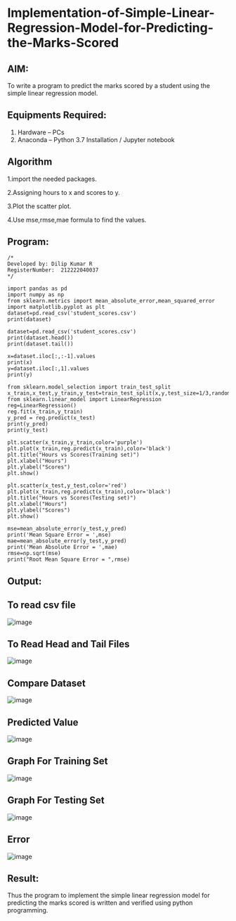 # Implementation-of-Simple-Linear-Regression-Model-for-Predicting-the-Marks-Scored

## AIM:
To write a program to predict the marks scored by a student using the simple linear regression model.

## Equipments Required:
1. Hardware – PCs
2. Anaconda – Python 3.7 Installation / Jupyter notebook

## Algorithm
1.import the needed packages.

2.Assigning hours to x and scores to y.

3.Plot the scatter plot.

4.Use mse,rmse,mae formula to find the values.

## Program:
```
/*
Developed by: Dilip Kumar R
RegisterNumber:  212222040037
*/

import pandas as pd
import numpy as np
from sklearn.metrics import mean_absolute_error,mean_squared_error
import matplotlib.pyplot as plt
dataset=pd.read_csv('student_scores.csv')
print(dataset)

dataset=pd.read_csv('student_scores.csv')
print(dataset.head())
print(dataset.tail())

x=dataset.iloc[:,:-1].values
print(x)
y=dataset.iloc[:,1].values
print(y)

from sklearn.model_selection import train_test_split
x_train,x_test,y_train,y_test=train_test_split(x,y,test_size=1/3,random_state=0)
from sklearn.linear_model import LinearRegression
reg=LinearRegression()
reg.fit(x_train,y_train)
y_pred = reg.predict(x_test)
print(y_pred)
print(y_test)

plt.scatter(x_train,y_train,color='purple')
plt.plot(x_train,reg.predict(x_train),color='black')
plt.title("Hours vs Scores(Training set)")
plt.xlabel("Hours")
plt.ylabel("Scores")
plt.show()

plt.scatter(x_test,y_test,color='red')
plt.plot(x_train,reg.predict(x_train),color='black')
plt.title("Hours vs Scores(Testing set)")
plt.xlabel("Hours")
plt.ylabel("Scores")
plt.show()

mse=mean_absolute_error(y_test,y_pred)
print('Mean Square Error = ',mse)
mae=mean_absolute_error(y_test,y_pred)
print('Mean Absolute Error = ',mae)
rmse=np.sqrt(mse)
print("Root Mean Square Error = ",rmse)
```

## Output:

## To read csv file

![image](https://github.com/dilipkumar1265/Implementation-of-Simple-Linear-Regression-Model-for-Predicting-the-Marks-Scored/assets/119065291/92d7f770-f51d-41cc-b9cf-1aa550e06d63)

## To Read Head and Tail Files

![image](https://github.com/dilipkumar1265/Implementation-of-Simple-Linear-Regression-Model-for-Predicting-the-Marks-Scored/assets/119065291/aeb9bae5-4e1f-46db-9df2-615ba6045793)

 ## Compare Dataset

![image](https://github.com/dilipkumar1265/Implementation-of-Simple-Linear-Regression-Model-for-Predicting-the-Marks-Scored/assets/119065291/4b3d10cd-db1c-4c9b-8e7d-4561a0b0e2ed)

## Predicted Value

![image](https://github.com/dilipkumar1265/Implementation-of-Simple-Linear-Regression-Model-for-Predicting-the-Marks-Scored/assets/119065291/c7976720-7e3b-4796-9d50-14f1bab16204)

## Graph For Training Set

![image](https://github.com/dilipkumar1265/Implementation-of-Simple-Linear-Regression-Model-for-Predicting-the-Marks-Scored/assets/119065291/014854f4-75fe-4067-b47c-349e84d1cd22)


## Graph For Testing Set

![image](https://github.com/dilipkumar1265/Implementation-of-Simple-Linear-Regression-Model-for-Predicting-the-Marks-Scored/assets/119065291/71189ba5-4f5b-465f-bcf0-270162c8778e)

## Error

![image](https://github.com/dilipkumar1265/Implementation-of-Simple-Linear-Regression-Model-for-Predicting-the-Marks-Scored/assets/119065291/9323e23c-229f-459d-9f30-e9261d2d4ab9)


## Result:
Thus the program to implement the simple linear regression model for predicting the marks scored is written and verified using python programming.

